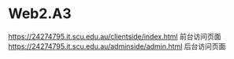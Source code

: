 # Web2.A3
https://24274795.it.scu.edu.au/clientside/index.html 前台访问页面
https://24274795.it.scu.edu.au/adminside/admin.html 后台访问页面
